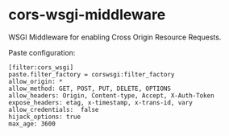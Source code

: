 cors-wsgi-middleware
====================

WSGI Middleware for enabling Cross Origin Resource Requests.

Paste configuration:

    [filter:cors_wsgi]
    paste.filter_factory = corswsgi:filter_factory
    allow_origin: *
    allow_method: GET, POST, PUT, DELETE, OPTIONS
    allow_headers: Origin, Content-type, Accept, X-Auth-Token
    expose_headers: etag, x-timestamp, x-trans-id, vary
    allow_credentials:  false
    hijack_options: true
    max_age: 3600



